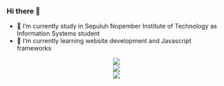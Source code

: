 ### Hi there 👋

- 🔭 I’m currently study in Sepuluh Nopember Institute of Technology as Information Systems student
- 🌱 I’m currently learning website development and Javascript frameworks

<div style="display: flex; flex-direction: column; align-items:center">
 <img src='https://github-readme-stats.vercel.app/api?username=naufalbasara&hide=issues&theme=ocean_dark)](https://github.com/anuraghazra/github-readme-stats'></img>
 <img src='https://github-readme-stats.vercel.app/api/top-langs/?username=naufalbasara&theme=ocean_dark&layout=compact'></img>
 <img src='https://komarev.com/ghpvc/?username=naufalbasara&color=gray'></img>
</div>
